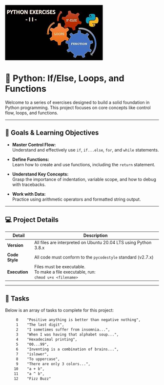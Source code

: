 <img src="./image.png" alt="Description de l'image">

# 🐍 Python: If/Else, Loops, and Functions

Welcome to a series of exercises designed to build a solid foundation in Python programming. This project focuses on core concepts like control flow, loops, and functions.

---

## 🎯 Goals & Learning Objectives

- **Master Control Flow:**  
    Understand and effectively use `if`, `if...else`, `for`, and `while` statements.

- **Define Functions:**  
    Learn how to create and use functions, including the `return` statement.

- **Understand Key Concepts:**  
    Grasp the importance of indentation, variable scope, and how to debug with tracebacks.

- **Work with Data:**  
    Practice using arithmetic operators and formatted string output.

---

## 💻 Project Details

| Detail        | Description                                                      |
|-------------- |------------------------------------------------------------------|
| **Version**   | All files are interpreted on Ubuntu 20.04 LTS using Python 3.8.x |
| **Code Style**| All code must conform to the `pycodestyle` standard (v2.7.x)     |
| **Execution** | Files must be executable.<br>To make a file executable, run:<br>`chmod u+x <filename>` |

---

## 📂 Tasks

Below is an array of tasks to complete for this project:

```
     0    "Positive anything is better than negative nothing",
     1    "The last digit",
     2    "I sometimes suffer from insomnia...",
     3    "When I was having that alphabet soup...",
     4    "Hexadecimal printing",
     5    "00...99",
     6    "Inventing is a combination of brains...",
     7    "islower",
     8    "To uppercase",
     9    "There are only 3 colors...",
    10    "a + b",
    11    "a ^ b",
    12    "Fizz Buzz"
```
